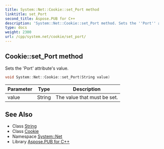 ```yaml
---
title: System::Net::Cookie::set_Port method
linktitle: set_Port
second_title: Aspose.PUB for C++
description: 'System::Net::Cookie::set_Port method. Sets the ''Port'' attribute''s value in C++.'
type: docs
weight: 2300
url: /cpp/system.net/cookie/set_port/
---
```

## Cookie::set_Port method


Sets the 'Port' attribute's value.

```cpp
void System::Net::Cookie::set_Port(String value)
```


| Parameter | Type | Description |
| --- | --- | --- |
| value | String | The value that must be set. |

## See Also

* Class [String](../../../system/string/)
* Class [Cookie](../)
* Namespace [System::Net](../../)
* Library [Aspose.PUB for C++](../../../)
